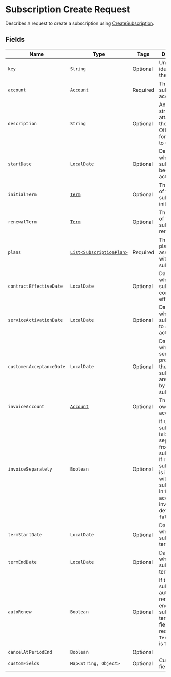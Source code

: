 # Subscription Create Request

Describes a request to create a subscription using [CreateSubscription](/doc/subscription-api.md#create-subscription).


## Fields

| Name | Type | Tags | Description |
|  --- | --- | --- | --- | 
| `key` | `String` | Optional | Unique identifier for the object. |
| `account` | [`Account`](/doc/models/account.md) | Required | The subscriber account. |
| `description` | `String` | Optional | An arbitrary string attached to the object. Often useful for displaying to users. | 
| `startDate` | `LocalDate` | Optional | Date on which the subscription becomes active. | 
| `initialTerm` | [`Term`](/doc/models/term.md) | Optional | The duration of the subscription's initial term. | 
| `renewalTerm` | [`Term`](/doc/models/term.md) | Optional | The duration of the subscription's renewal term. | 
| `plans` | [`List<SubscriptionPlan>`](/doc/models/subscription-plan.md) | Required | The array of plans associated with this subscription. | 
| `contractEffectiveDate` | `LocalDate` | Optional | Date on which the subscriber contract is effective. | 
| `serviceActivationDate` | `LocalDate` | Optional | Date on which the subscribed-to service is activated. | 
| `customerAcceptanceDate` | `LocalDate` | Optional | Date on which all the services or products in the subscription are accepted by the subscriber. | 
| `invoiceAccount` | [`Account`](/doc/models/account.md) | Optional | The invoice owner account. | 
| `invoiceSeparately` | `Boolean` | Optional | If `true`, the subscription is billed separately from other subscriptions. If `false`, the subscription is included with other subscriptions in the account invoice. The default is `false`. | 
| `termStartDate` | `LocalDate` | Optional | Date on which the subscription term starts. | 
| `termEndDate` | `LocalDate` | Optional | Date on which the subscription term ends. | 
| `autoRenew` | `Boolean` | Optional | If true, this subscription automatically renews at the end of the subscription term. This field is only required if the <code>TermType</code> field is <code>TERMED</code>. | 
| `cancelAtPeriodEnd` | `Boolean` | Optional |  | Boolean getCancelAtPeriodEnd() |
| `customFields` | `Map<String, Object>` | Optional | Custom fields. | 
